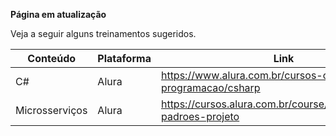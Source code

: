 **Página em atualização**

Veja a seguir alguns treinamentos sugeridos.

| Conteúdo|Plataforma|Link|
|-----------------------|--|--|
| C#|Alura|https://www.alura.com.br/cursos-online-programacao/csharp|
| Microsserviços|Alura|https://cursos.alura.com.br/course/microsservicos-padroes-projeto|

